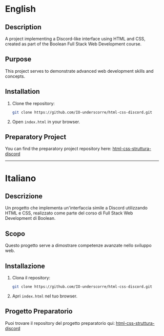 # English

## Description
A project implementing a Discord-like interface using HTML and CSS, created as part of the Boolean Full Stack Web Development course.

## Purpose
This project serves to demonstrate advanced web development skills and concepts.

## Installation
1. Clone the repository:
   ```bash
   git clone https://github.com/IO-underscorre/html-css-discord.git
   ```
2. Open `index.html` in your browser.

## Preparatory Project
You can find the preparatory project repository here: [html-css-struttura-discord](https://github.com/IO-underscorre/html-css-struttura-discord)

---

# Italiano

## Descrizione
Un progetto che implementa un'interfaccia simile a Discord utilizzando HTML e CSS, realizzato come parte del corso di Full Stack Web Development di Boolean.

## Scopo
Questo progetto serve a dimostrare competenze avanzate nello sviluppo web.

## Installazione
1. Clona il repository:
   ```bash
   git clone https://github.com/IO-underscorre/html-css-discord.git
   ```
2. Apri `index.html` nel tuo browser.

## Progetto Preparatorio
Puoi trovare il repository del progetto preparatorio qui: [html-css-struttura-discord](https://github.com/IO-underscorre/html-css-struttura-discord)
